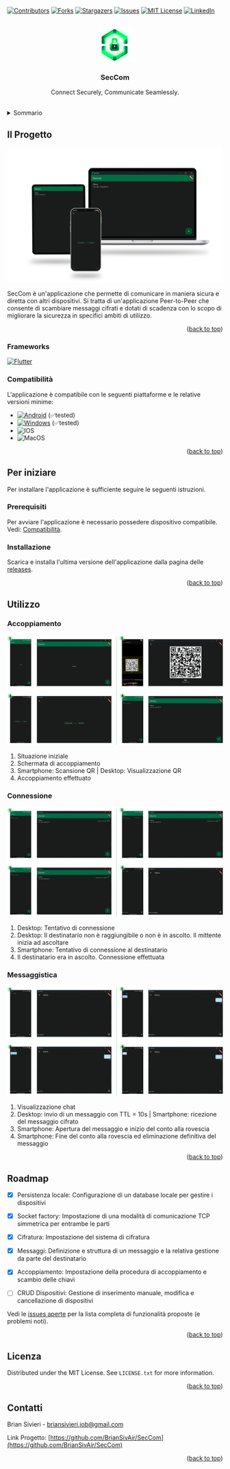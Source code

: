 <a name="readme-top"></a>
[![Contributors][contributors-shield]][contributors-url]
[![Forks][forks-shield]][forks-url]
[![Stargazers][stars-shield]][stars-url]
[![Issues][issues-shield]][issues-url]
[![MIT License][license-shield]][license-url]
[![LinkedIn][linkedin-shield]][linkedin-url]



<!-- PROJECT LOGO -->
<br />
<div align="center">
  <a href="https://github.com/BrianSivAir/SecCom">
    <img src="images/logo_transparent.png" alt="Logo" width="80" height="80">
  </a>

  <h3 align="center">SecCom</h3>

  <p align="center">
    Connect Securely, Communicate Seamlessly.
    <br />
    <br />
  </p>
</div>



<!-- TABLE OF CONTENTS -->
<details>
  <summary>Sommario</summary>
  <ol>
    <li>
      <a href="#about-the-project">Il Progetto</a>
      <ul>
        <li><a href="#frameworks">Frameworks</a></li>
        <li><a href="#compatibility">Compatibilità</a></li>
      </ul>
    </li>
    <li>
      <a href="#getting-started">Per iniziare</a>
      <ul>
        <li><a href="#prerequisites">Prerequisiti</a></li>
        <li><a href="#installation">Installazione</a></li>
      </ul>
    </li>
    <li><a href="#usage">Utilizzo</a></li>
    <li><a href="#roadmap">Roadmap</a></li>
    <li><a href="#license">Licenza</a></li>
    <li><a href="#contact">Contatti</a></li>
  </ol>
</details>



<!-- ABOUT THE PROJECT -->
## Il Progetto

<a name="about-the-project"></a>


![SecCom Screenshot][product-screenshot]

SecCom è un'applicazione che permette di comunicare in maniera sicura e diretta con altri dispositivi.
Si tratta di un'applicazione Peer-to-Peer che consente di scambiare messaggi cifrati e dotati di scadenza con lo scopo di migliorare la sicurezza in specifici ambiti di utilizzo.

<p align="right">(<a href="#readme-top">back to top</a>)</p>



### Frameworks

<a name="frameworks"></a>


[![Flutter][Flutter]][Flutter-url]


### Compatibilità

<a name="compatibility"></a>

L'applicazione è compatibile con le seguenti piattaforme e le relative versioni minime:

- [![Android][Android]][Android-url] (✅tested)
- [![Windows][Windows]][Windows-url] (✅tested)
- ![IOS][IOS]
- ![MacOS][MacOS]

<p align="right">(<a href="#readme-top">back to top</a>)</p>



<!-- GETTING STARTED -->
## Per iniziare

<a name="getting-started"></a>


Per installare l'applicazione è sufficiente seguire le seguenti istruzioni.

### Prerequisiti

<a name="prerequisites"></a>


Per avviare l'applicazione è necessario possedere dispositivo compatibile.
Vedi: <a href="#compatibility">Compatibilità</a>.


### Installazione

<a name="installation"></a>


Scarica e installa l'ultima versione dell'applicazione dalla pagina delle [releases](https://github.com/BrianSivAir/SecCom/releases).

<p align="right">(<a href="#readme-top">back to top</a>)</p>



<!-- USAGE EXAMPLES -->
## Utilizzo

<a name="usage"></a>

### Accoppiamento

![Accoppiamento](images/usage/pairing.png)

1. Situazione iniziale
2. Schermata di accoppiamento
3. Smartphone: Scansione QR | Desktop: Visualizzazione QR
4. Accoppiamento effettuato

### Connessione

![Connessione](images/usage/connecting.png)

1. Desktop: Tentativo di connessione
2. Desktop: Il destinatario non è raggiungibile o non è in ascolto. Il mittente inizia ad ascoltare
3. Smartphone: Tentativo di connessione al destinatario
4. Il destinatario era in ascolto. Connessione effettuata

### Messaggistica

![Messaggistica](images/usage/messaging.png)

1. Visualizzazione chat
2. Desktop: invio di un messaggio con TTL = 10s | Smartphone: ricezione del messaggio cifrato
3. Smartphone: Apertura del messaggio e inizio del conto alla rovescia
4. Smartphone: Fine del conto alla rovescia ed eliminazione definitiva del messaggio

<p align="right">(<a href="#readme-top">back to top</a>)</p>



<!-- ROADMAP -->
## Roadmap

<a name="roadmap"></a>



- [x] Persistenza locale: Configurazione di un database locale per gestire i dispositivi
- [x] Socket factory: Impostazione di una modalità di comunicazione TCP simmetrica per entrambe le parti
- [x] Cifratura: Impostazione del sistema di cifratura
- [x] Messaggi: Definizione e struttura di un messaggio e la relativa gestione da parte del destinatario
- [x] Accoppiamento: Impostazione della procedura di accoppiamento e scambio delle chiavi
- [ ] CRUD Dispositivi: Gestione di inserimento manuale, modifica e cancellazione di dispositivi 


Vedi le [issues aperte](https://github.com/BrianSivAir/SecCom/issues) per la lista completa di funzionalità proposte (e problemi noti).

<p align="right">(<a href="#readme-top">back to top</a>)</p>



<!-- LICENSE -->
## Licenza

<a name="license"></a>


Distributed under the MIT License. See `LICENSE.txt` for more information.

<p align="right">(<a href="#readme-top">back to top</a>)</p>



<!-- CONTACT -->
## Contatti

<a name="contact"></a>


Brian Sivieri - briansivieri.job@gmail.com

Link Progetto: [https://github.com/BrianSivAir/SecCom](https://github.com/BrianSivAir/SecCom)

<p align="right">(<a href="#readme-top">back to top</a>)</p>




<!-- MARKDOWN LINKS & IMAGES -->
<!-- https://www.markdownguide.org/basic-syntax/#reference-style-links -->
[contributors-shield]: https://img.shields.io/github/contributors/BrianSivAir/SecCom.svg?style=for-the-badge
[contributors-url]: https://github.com/BrianSivAir/SecCom/graphs/contributors
[forks-shield]: https://img.shields.io/github/forks/BrianSivAir/SecCom.svg?style=for-the-badge
[forks-url]: https://github.com/BrianSivAir/SecCom/network/members
[stars-shield]: https://img.shields.io/github/stars/BrianSivAir/SecCom.svg?style=for-the-badge
[stars-url]: https://github.com/BrianSivAir/SecCom/stargazers
[issues-shield]: https://img.shields.io/github/issues/BrianSivAir/SecCom.svg?style=for-the-badge
[issues-url]: https://github.com/BrianSivAir/SecCom/issues
[license-shield]: https://img.shields.io/github/license/BrianSivAir/SecCom.svg?style=for-the-badge
[license-url]: https://github.com/BrianSivAir/SecCom/blob/master/LICENSE.txt
[linkedin-shield]: https://img.shields.io/badge/-LinkedIn-black.svg?style=for-the-badge&logo=linkedin&colorB=555
[linkedin-url]: https://linkedin.com/in/brian-sivieri
[product-screenshot]: images/mockup.png
[Next.js]: https://img.shields.io/badge/next.js-000000?style=for-the-badge&logo=nextdotjs&logoColor=white
[Flutter]: https://img.shields.io/badge/flutter-3.19.2-000000?style=for-the-badge&logo=flutter&logoColor=white
[Android]: https://img.shields.io/badge/android-5.0-34a853?style=for-the-badge&logo=android&logoColor=34a853
[Windows]: https://img.shields.io/badge/windows-7-0178d4?style=for-the-badge&logo=windows&logoColor=0178d4
[MacOS]: https://img.shields.io/badge/macos-10.11-171719?style=for-the-badge&logo=macos&logoColor=171719
[IOS]: https://img.shields.io/badge/ios-11-507fc9?style=for-the-badge&logo=ios&logoColor=507fc9
[Next-url]: https://nextjs.org/
[Flutter-url]: https://flutter.dev/
[Android-url]: https://android.com/
[Windows-url]: https://windows.com/
[React.js]: https://img.shields.io/badge/React-20232A?style=for-the-badge&logo=react&logoColor=61DAFB
[React-url]: https://reactjs.org/
[Vue.js]: https://img.shields.io/badge/Vue.js-35495E?style=for-the-badge&logo=vuedotjs&logoColor=4FC08D
[Vue-url]: https://vuejs.org/
[Angular.io]: https://img.shields.io/badge/Angular-DD0031?style=for-the-badge&logo=angular&logoColor=white
[Angular-url]: https://angular.io/
[Svelte.dev]: https://img.shields.io/badge/Svelte-4A4A55?style=for-the-badge&logo=svelte&logoColor=FF3E00
[Svelte-url]: https://svelte.dev/
[Laravel.com]: https://img.shields.io/badge/Laravel-FF2D20?style=for-the-badge&logo=laravel&logoColor=white
[Laravel-url]: https://laravel.com
[Bootstrap.com]: https://img.shields.io/badge/Bootstrap-563D7C?style=for-the-badge&logo=bootstrap&logoColor=white
[Bootstrap-url]: https://getbootstrap.com
[JQuery.com]: https://img.shields.io/badge/jQuery-0769AD?style=for-the-badge&logo=jquery&logoColor=white
[JQuery-url]: https://jquery.com 
